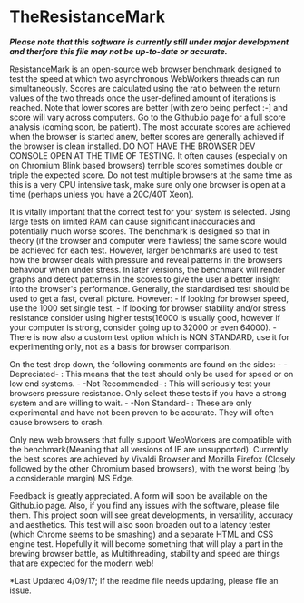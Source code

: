 # TheResistanceMark
***Please note that this software is currently still under major development and therfore this file may not be up-to-date or accurate.***

ResistanceMark is an open-source web browser benchmark designed to test the speed at which two asynchronous WebWorkers threads can run simultaneously.
Scores are calculated using the ratio between the return values of the two threads once the user-defined amount of iterations is reached.
Note that lower scores are better [with zero being perfect :-] and score will vary across computers. Go to the Github.io page for a full score analysis (coming soon, be patient). 
The most accurate scores are achieved when the browser is started anew, better scores are generally achieved if the browser is clean installed.
DO NOT HAVE THE BROWSER DEV CONSOLE OPEN AT THE TIME OF TESTING. It often causes (especially on on Chromium Blink based browsers) terrible scores sometimes double or triple the expected score.
Do not test multiple browsers at the same time as this is a very CPU intensive task, make sure only one browser is open at a time (perhaps unless you have a 20C/40T Xeon).


It is vitally important that the correct test for your system is selected.
Using large tests on limited RAM can cause significant inaccuracies and potentially much worse scores.
The benchmark is designed so that in theory (if the browser and computer were flawless) the same score would be achieved for each test.
However, larger benchmarks are used to test how the browser deals with pressure and reveal patterns in the browsers behaviour when under stress.
In later versions, the benchmark will render graphs and detect patterns in the scores to give the user a better insight into the browser's performance.
Generally, the standardised test should be used to get a fast, overall picture. However:
	- If looking for browser speed, use the 1000 set single test.
	- If looking for browser stability and/or stress resistance consider using higher tests(16000 is usually good, however if your computer is strong, consider going up to 32000 or even 64000).
	- There is now also a custom test option which is NON STANDARD, use it for experimenting only, not as a basis for browser comparison.

On the test drop down, the following comments are found on the sides:
	- -Depreciated- : This means that the test should only be used for speed or on low end systems.
	- -Not Recommended- : This will seriously test your browsers pressure resistance. Only select these tests if you have a strong system and are willing to wait.
	- -Non Standard- : These are only experimental and have not been proven to be accurate. They will often cause browsers to crash.


Only new web browsers that fully support WebWorkers are compatible with the benchmark(Meaning that all versions of IE are unsupported).
Currently the best scores are achieved by Vivaldi Browser and Mozilla Firefox (Closely followed by the other Chromium based browsers), with the worst being (by a considerable margin) MS Edge.

Feedback is greatly appreciated. A form will soon be available on the Github.io page.
Also, if you find any issues with the software, please file them.
This project soon will see great developments, in versatility, accuracy and aesthetics.
This test will also soon broaden out to a latency tester (which Chrome seems to be smashing) and a separate HTML and CSS engine test.
Hopefully it will become something that will play a part in the brewing browser battle, as Multithreading, stability and speed are things that are expected for the modern web!

*Last Updated 4/09/17;
If the readme file needs updating, please file an issue.

